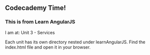 ## Codecademy Time!

### This is from Learn AngularJS

I am at: Unit 3 - Services

Each unit has its own directory nested under learnAngularJS. Find the index.html file and open it in your browser.
